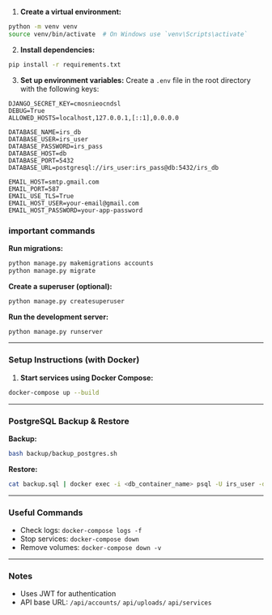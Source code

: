 
1. **Create a virtual environment:**
```bash
python -m venv venv
source venv/bin/activate  # On Windows use `venv\Scripts\activate`
```

2. **Install dependencies:**
```bash
pip install -r requirements.txt
```

3. **Set up environment variables:**
Create a `.env` file in the root directory with the following keys:
```
DJANGO_SECRET_KEY=cmosnieocndsl
DEBUG=True
ALLOWED_HOSTS=localhost,127.0.0.1,[::1],0.0.0.0
 
DATABASE_NAME=irs_db
DATABASE_USER=irs_user
DATABASE_PASSWORD=irs_pass
DATABASE_HOST=db
DATABASE_PORT=5432
DATABASE_URL=postgresql://irs_user:irs_pass@db:5432/irs_db
 
EMAIL_HOST=smtp.gmail.com
EMAIL_PORT=587
EMAIL_USE_TLS=True
EMAIL_HOST_USER=your-email@gmail.com
EMAIL_HOST_PASSWORD=your-app-password
```
### important commands

**Run migrations:**
```bash
python manage.py makemigrations accounts
python manage.py migrate
```

**Create a superuser (optional):**
```bash
python manage.py createsuperuser
```
 **Run the development server:**
```bash
python manage.py runserver
```

---

### Setup Instructions (with Docker)

1. **Start services using Docker Compose:**
```bash
docker-compose up --build
```

---

### PostgreSQL Backup & Restore

**Backup:**
```bash
bash backup/backup_postgres.sh
```

**Restore:**
```bash
cat backup.sql | docker exec -i <db_container_name> psql -U irs_user -d irs_db
```

---

### Useful Commands

- Check logs: `docker-compose logs -f`
- Stop services: `docker-compose down`
- Remove volumes: `docker-compose down -v`

---

### Notes

- Uses JWT for authentication
- API base URL: `/api/accounts/`
                `api/uploads/`
                `api/services`
